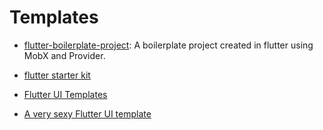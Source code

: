 # Templates

* [flutter-boilerplate-project](https://github.com/zubairehman/flutter-boilerplate-project): A boilerplate project created in flutter using MobX and Provider.

* [flutter starter kit](https://github.com/acelords/flutter-starter-kit)

* [Flutter UI Templates](https://github.com/mitesh77/Best-Flutter-UI-Templates)

* [A very sexy Flutter UI template](https://github.com/urmilshroff/dashboard_reborn)

